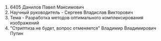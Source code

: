 1) 6405 Данилов Павел Максимович
2) Научный руководитель - Сергеев Владислав Викторович
3) Тема - Разработка методов оптимального комплексирования изображений
4) "Стриптиза не будет, вопрос отменяется" Владимир Владимирович Путин